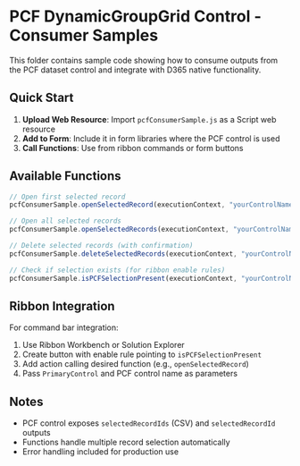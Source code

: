 # PCF DynamicGroupGrid Control - Consumer Samples

This folder contains sample code showing how to consume outputs from the PCF dataset control and integrate with D365 native functionality.

## Quick Start

1. **Upload Web Resource**: Import `pcfConsumerSample.js` as a Script web resource
2. **Add to Form**: Include it in form libraries where the PCF control is used
3. **Call Functions**: Use from ribbon commands or form buttons

## Available Functions

```javascript
// Open first selected record
pcfConsumerSample.openSelectedRecord(executionContext, "yourControlName")

// Open all selected records  
pcfConsumerSample.openSelectedRecords(executionContext, "yourControlName")

// Delete selected records (with confirmation)
pcfConsumerSample.deleteSelectedRecords(executionContext, "yourControlName")

// Check if selection exists (for ribbon enable rules)
pcfConsumerSample.isPCFSelectionPresent(executionContext, "yourControlName")
```

## Ribbon Integration

For command bar integration:
1. Use Ribbon Workbench or Solution Explorer
2. Create button with enable rule pointing to `isPCFSelectionPresent`  
3. Add action calling desired function (e.g., `openSelectedRecord`)
4. Pass `PrimaryControl` and PCF control name as parameters

## Notes

- PCF control exposes `selectedRecordIds` (CSV) and `selectedRecordId` outputs
- Functions handle multiple record selection automatically
- Error handling included for production use